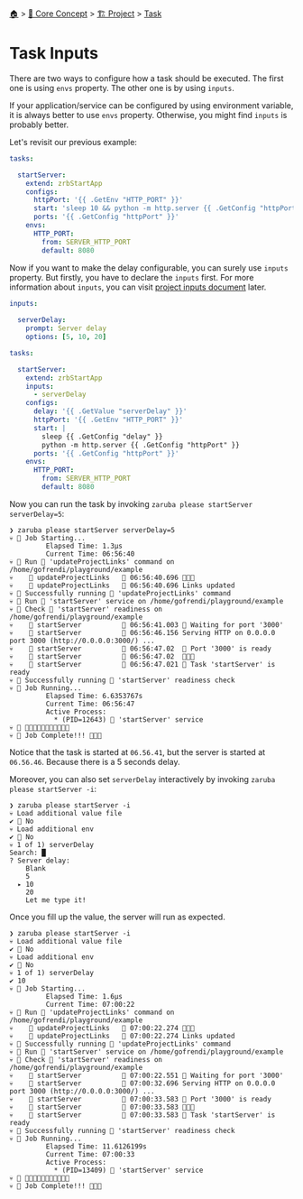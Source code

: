 <!--startTocHeader-->
[🏠](../../../README.md) > [🧠 Core Concept](../../README.md) > [🏗️ Project](../README.md) > [Task](README.md)
# Task Inputs
<!--endTocHeader-->


There are two ways to configure how a task should be executed. The first one is using `envs` property. The other one is by using `inputs`.

If your application/service can be configured by using environment variable, it is always better to use `envs` property. Otherwise, you might find `inputs` is probably better.

Let's revisit our previous example:

```yaml
tasks:

  startServer:
    extend: zrbStartApp
    configs:
      httpPort: '{{ .GetEnv "HTTP_PORT" }}'
      start: 'sleep 10 && python -m http.server {{ .GetConfig "httpPort" }}'
      ports: '{{ .GetConfig "httpPort" }}'
    envs:
      HTTP_PORT:
        from: SERVER_HTTP_PORT
        default: 8080
```

Now if you want to make the delay configurable, you can surely use `inputs` property. But firstly, you have to declare the `inputs` first. For more information about `inputs`, you can visit [project inputs document](../project-inputs.md) later.

```yaml
inputs:
  
  serverDelay:
    prompt: Server delay
    options: [5, 10, 20]

tasks:

  startServer:
    extend: zrbStartApp
    inputs:
      - serverDelay
    configs:
      delay: '{{ .GetValue "serverDelay" }}'
      httpPort: '{{ .GetEnv "HTTP_PORT" }}'
      start: |
        sleep {{ .GetConfig "delay" }}
        python -m http.server {{ .GetConfig "httpPort" }}
      ports: '{{ .GetConfig "httpPort" }}'
    envs:
      HTTP_PORT:
        from: SERVER_HTTP_PORT
        default: 8080
```

Now you can run the task by invoking `zaruba please startServer serverDelay=5`:

```
❯ zaruba please startServer serverDelay=5
💀 🔎 Job Starting...
         Elapsed Time: 1.3µs
         Current Time: 06:56:40
💀 🏁 Run 🔗 'updateProjectLinks' command on /home/gofrendi/playground/example
💀    🚀 updateProjectLinks   🔗 06:56:40.696 🎉🎉🎉
💀    🚀 updateProjectLinks   🔗 06:56:40.696 Links updated
💀 🎉 Successfully running 🔗 'updateProjectLinks' command
💀 🏁 Run 🍏 'startServer' service on /home/gofrendi/playground/example
💀 🏁 Check 🍏 'startServer' readiness on /home/gofrendi/playground/example
💀    🔎 startServer          🍏 06:56:41.003 📜 Waiting for port '3000'
💀    🚀 startServer          🍏 06:56:46.156 Serving HTTP on 0.0.0.0 port 3000 (http://0.0.0.0:3000/) ...
💀    🔎 startServer          🍏 06:56:47.02  📜 Port '3000' is ready
💀    🔎 startServer          🍏 06:56:47.02  🎉🎉🎉
💀    🔎 startServer          🍏 06:56:47.021 📜 Task 'startServer' is ready
💀 🎉 Successfully running 🍏 'startServer' readiness check
💀 🔎 Job Running...
         Elapsed Time: 6.6353767s
         Current Time: 06:56:47
         Active Process:
           * (PID=12643) 🍏 'startServer' service
💀 🎉 🎉🎉🎉🎉🎉🎉🎉🎉🎉🎉🎉
💀 🎉 Job Complete!!! 🎉🎉🎉
```

Notice that the task is started at `06.56.41`, but the server is started at `06.56.46`. Because there is a 5 seconds delay.

Moreover, you can also set `serverDelay` interactively by invoking `zaruba please startServer -i`:

```
❯ zaruba please startServer -i
💀 Load additional value file
✔ 🏁 No
💀 Load additional env
✔ 🏁 No
💀 1 of 1) serverDelay
Search: █
? Server delay:
    Blank
    5
  ▸ 10
    20
    Let me type it!
```

Once you fill up the value, the server will run as expected.

```
❯ zaruba please startServer -i
💀 Load additional value file
✔ 🏁 No
💀 Load additional env
✔ 🏁 No
💀 1 of 1) serverDelay
✔ 10
💀 🔎 Job Starting...
         Elapsed Time: 1.6µs
         Current Time: 07:00:22
💀 🏁 Run 🔗 'updateProjectLinks' command on /home/gofrendi/playground/example
💀    🚀 updateProjectLinks   🔗 07:00:22.274 🎉🎉🎉
💀    🚀 updateProjectLinks   🔗 07:00:22.274 Links updated
💀 🎉 Successfully running 🔗 'updateProjectLinks' command
💀 🏁 Run 🍏 'startServer' service on /home/gofrendi/playground/example
💀 🏁 Check 🍏 'startServer' readiness on /home/gofrendi/playground/example
💀    🔎 startServer          🍏 07:00:22.551 📜 Waiting for port '3000'
💀    🚀 startServer          🍏 07:00:32.696 Serving HTTP on 0.0.0.0 port 3000 (http://0.0.0.0:3000/) ...
💀    🔎 startServer          🍏 07:00:33.583 📜 Port '3000' is ready
💀    🔎 startServer          🍏 07:00:33.583 🎉🎉🎉
💀    🔎 startServer          🍏 07:00:33.583 📜 Task 'startServer' is ready
💀 🎉 Successfully running 🍏 'startServer' readiness check
💀 🔎 Job Running...
         Elapsed Time: 11.6126199s
         Current Time: 07:00:33
         Active Process:
           * (PID=13409) 🍏 'startServer' service
💀 🎉 🎉🎉🎉🎉🎉🎉🎉🎉🎉🎉🎉
💀 🎉 Job Complete!!! 🎉🎉🎉
```


<!--startTocSubtopic-->

<!--endTocSubtopic-->